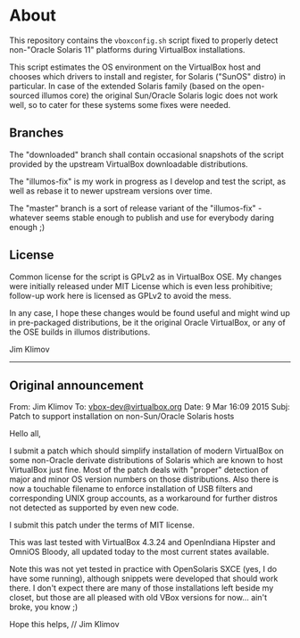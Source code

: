 # About

This repository contains the `vboxconfig.sh` script fixed to properly detect
non-"Oracle Solaris 11" platforms during VirtualBox installations.

This script estimates the OS environment on the VirtualBox host and chooses
which drivers to install and register, for Solaris ("SunOS" distro) in
particular. In case of the extended Solaris family (based on the open-sourced
illumos core) the original Sun/Oracle Solaris logic does not work well, so
to cater for these systems some fixes were needed.

## Branches

The "downloaded" branch shall contain occasional snapshots of the script
provided by the upstream VirtualBox downloadable distributions.

The "illumos-fix" is my work in progress as I develop and test the script,
as well as rebase it to newer upstream versions over time.

The "master" branch is a sort of release variant of the "illumos-fix" -
whatever seems stable enough to publish and use for everybody daring enough ;)

## License

Common license for the script is GPLv2 as in VirtualBox OSE.
My changes were initially released under MIT License which is even less
prohibitive; follow-up work here is licensed as GPLv2 to avoid the mess.

In any case, I hope these changes would be found useful and might wind up
in pre-packaged distributions, be it the original Oracle VirtualBox, or
any of the OSE builds in illumos distributions.

Jim Klimov

----------------

## Original announcement

 From: Jim Klimov
 To: vbox-dev@virtualbox.org
 Date: 9 Mar 16:09 2015 
 Subj: Patch to support installation on non-Sun/Oracle Solaris hosts

Hello all,

I submit a patch which should simplify installation of modern VirtualBox
on some non-Oracle derivate distributions of Solaris which are known to
host VirtualBox just fine. Most of the patch deals with "proper" detection 
of major and minor OS version numbers on those distributions. Also there
is now a touchable filename to enforce installation of USB filters and
corresponding UNIX group accounts, as a workaround for further distros
not detected as supported by even new code.

I submit this patch under the terms of MIT license.

This was last tested with VirtualBox 4.3.24 and OpenIndiana Hipster and
OmniOS Bloody, all updated today to the most current states available.

Note this was not yet tested in practice with OpenSolaris SXCE (yes, I do
have some running), although snippets were developed that should work there.
I don't expect there are many of those installations left beside my closet,
but those are all pleased with old VBox versions for now... ain't broke,
you know ;)

 Hope this helps,
 // Jim Klimov
